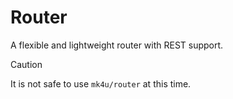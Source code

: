 # Router
A flexible and lightweight router with REST support.

>[!CAUTION]
>It is not safe to use `mk4u/router` at this time.
